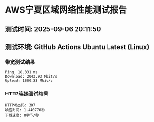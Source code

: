 # AWS宁夏区域网络性能测试报告
## 测试时间: 2025-09-06 20:11:50
## 测试环境: GitHub Actions Ubuntu Latest (Linux)

### 带宽测试结果
```
Ping: 18.331 ms
Download: 2043.93 Mbit/s
Upload: 1680.33 Mbit/s
```

### HTTP连接测试结果
```
HTTP状态码: 307
响应时间: 1.440770秒
下载速度: 0字节/秒
```

